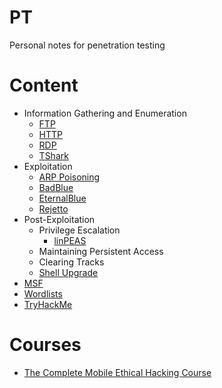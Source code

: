 # PT
Personal notes for penetration testing

# Content
- Information Gathering and Enumeration
  - [FTP](/Information%20Gathering%20and%20Enumeration/FTP.md)
  - [HTTP](/Information%20Gathering%20and%20Enumeration/HTTP.md)
  - [RDP](/Information%20Gathering%20and%20Enumeration/RDP.md)
  - [TShark](/Information%20Gathering%20and%20Enumeration/TShark.md)
- Exploitation
  - [ARP Poisoning](/Exploitation/ARP-Poisoning.md)
  - [BadBlue](/Exploitation/BadBlue.md)
  - [EternalBlue](/Exploitation/EternalBlue.md)
  - [Rejetto](/Exploitation/Rejetto.md)
- Post-Exploitation
  - Privilege Escalation
    - [linPEAS](/Post-Exploitation/Privilege%20Escalation/linPEAS.md) 
  - Maintaining Persistent Access
  - Clearing Tracks
  - [Shell Upgrade](Post-Exploitation/Shell-Upgrade.md)
- [MSF](/MSF.md)
- [Wordlists](/Wordlists.md)
- [TryHackMe](/TryHackMe.md)

# Courses
- [The Complete Mobile Ethical Hacking Course](/Courses/the-complete-mobile-ethical-hacking-course.md)
